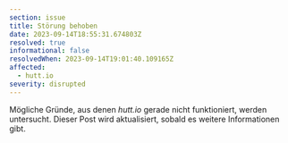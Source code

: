 ```yaml
---
section: issue
title: Störung behoben
date: 2023-09-14T18:55:31.674803Z
resolved: true
informational: false
resolvedWhen: 2023-09-14T19:01:40.109165Z
affected:
  - hutt.io
severity: disrupted
---
```

Mögliche Gründe, aus denen *hutt.io* gerade nicht funktioniert, werden untersucht. Dieser Post wird aktualisiert, sobald es weitere Informationen gibt.

        
